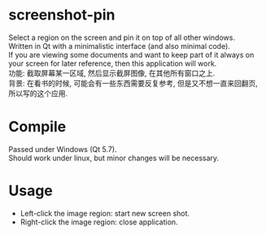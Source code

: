 # screenshot-pin
Select a region on the screen and pin it on top of all other windows.<br/>
Written in Qt with a minimalistic interface (and also minimal code).<br/>
If you are viewing some documents and want to keep part of it always on your screen for later reference,
then this application will work.<br/>
功能: 截取屏幕某一区域, 然后显示截屏图像, 在其他所有窗口之上.<br/>
背景: 在看书的时候, 可能会有一些东西需要反复参考, 但是又不想一直来回翻页, 所以写的这个应用.<br/>

# Compile
Passed under Windows (Qt 5.7).<br/>
Should work under linux, but minor changes will be necessary.

# Usage
- Left-click the image region: start new screen shot.
- Right-click the image region: close application.
